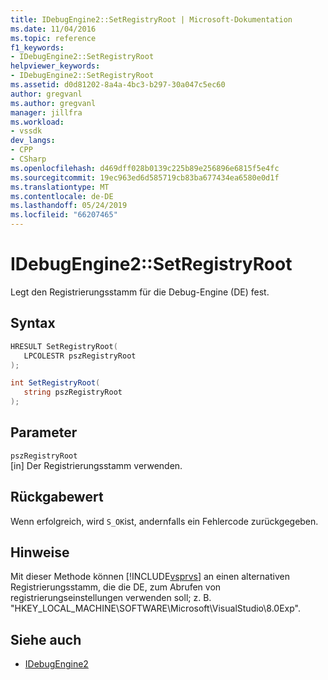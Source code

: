 ```yaml
---
title: IDebugEngine2::SetRegistryRoot | Microsoft-Dokumentation
ms.date: 11/04/2016
ms.topic: reference
f1_keywords:
- IDebugEngine2::SetRegistryRoot
helpviewer_keywords:
- IDebugEngine2::SetRegistryRoot
ms.assetid: d0d81202-8a4a-4bc3-b297-30a047c5ec60
author: gregvanl
ms.author: gregvanl
manager: jillfra
ms.workload:
- vssdk
dev_langs:
- CPP
- CSharp
ms.openlocfilehash: d469dff028b0139c225b89e256896e6815f5e4fc
ms.sourcegitcommit: 19ec963ed6d585719cb83ba677434ea6580e0d1f
ms.translationtype: MT
ms.contentlocale: de-DE
ms.lasthandoff: 05/24/2019
ms.locfileid: "66207465"
---
```

# <a name="idebugengine2setregistryroot"></a>IDebugEngine2::SetRegistryRoot
Legt den Registrierungsstamm für die Debug-Engine (DE) fest.

## <a name="syntax"></a>Syntax

```cpp
HRESULT SetRegistryRoot( 
   LPCOLESTR pszRegistryRoot
);
```

```csharp
int SetRegistryRoot( 
   string pszRegistryRoot
);
```

## <a name="parameters"></a>Parameter
`pszRegistryRoot`\
[in] Der Registrierungsstamm verwenden.

## <a name="return-value"></a>Rückgabewert
 Wenn erfolgreich, wird `S_OK`ist, andernfalls ein Fehlercode zurückgegeben.

## <a name="remarks"></a>Hinweise
 Mit dieser Methode können [!INCLUDE[vsprvs](../../../code-quality/includes/vsprvs_md.md)] an einen alternativen Registrierungsstamm, die die DE, zum Abrufen von registrierungseinstellungen verwenden soll; z. B. "HKEY_LOCAL_MACHINE\SOFTWARE\Microsoft\VisualStudio\8.0Exp".

## <a name="see-also"></a>Siehe auch
- [IDebugEngine2](../../../extensibility/debugger/reference/idebugengine2.md)